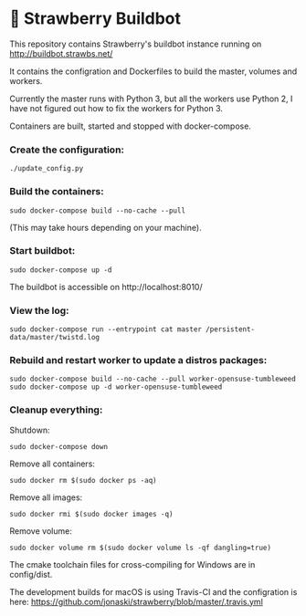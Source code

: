 :strawberry: Strawberry Buildbot
=======================

This repository contains Strawberry's buildbot instance running on http://buildbot.strawbs.net/

It contains the configration and Dockerfiles to build the master, volumes and workers.

Currently the master runs with Python 3, but all the workers use Python 2, I have not figured out how to fix the workers for Python 3.


Containers are built, started and stopped with docker-compose.

### Create the configuration:

    ./update_config.py


### Build the containers:

    sudo docker-compose build --no-cache --pull

(This may take hours depending on your machine).


### Start buildbot:

    sudo docker-compose up -d


The buildbot is accessible on http://localhost:8010/


### View the log:

    sudo docker-compose run --entrypoint cat master /persistent-data/master/twistd.log


### Rebuild and restart worker to update a distros packages:

    sudo docker-compose build --no-cache --pull worker-opensuse-tumbleweed
    sudo docker-compose up -d worker-opensuse-tumbleweed


### Cleanup everything:

Shutdown:

    sudo docker-compose down

Remove all containers:

    sudo docker rm $(sudo docker ps -aq)

Remove all images:

    sudo docker rmi $(sudo docker images -q)

Remove volume:

    sudo docker volume rm $(sudo docker volume ls -qf dangling=true)


The cmake toolchain files for cross-compiling for Windows are in config/dist.


The development builds for macOS is using Travis-CI and the configration is here:
https://github.com/jonaski/strawberry/blob/master/.travis.yml

